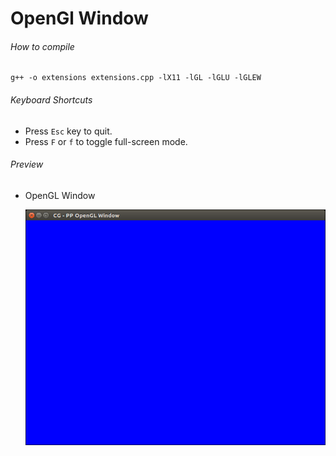 # OpenGl Window

###### How to compile

```
g++ -o extensions extensions.cpp -lX11 -lGL -lGLU -lGLEW
```

###### Keyboard Shortcuts

-   Press `Esc` key to quit.
-   Press `F` or `f` to toggle full-screen mode.

###### Preview

-   OpenGL Window

    ![openglWindow][opengl-window-image]

[//]: # "Image declaration"
[opengl-window-image]: ./preview/openglWindow.png "OpenGL Window"
